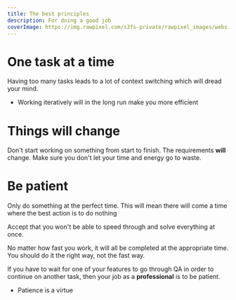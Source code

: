 ```yaml
---
title: The best principles
description: For doing a good job
coverImage: https://img.rawpixel.com/s3fs-private/rawpixel_images/website_content/pd223-pdzhengyan00044-image.jpg?w=1000&dpr=1&fit=default&crop=default&q=65&vib=3&con=3&usm=15&bg=F4F4F3&ixlib=js-2.2.1&s=a3aa8ff9a6a62f81a96500e558ece500
---
```


# One task at a time

Having too many tasks leads to a lot of context switching which will dread your mind.

- Working iteratively will in the long run make you more efficient

# Things will change

Don't start working on something from start to finish.
The requirements **will** change.
Make sure you don't let your time and energy go to waste.

# Be patient

Only do something at the perfect time.
This will mean there will come a time where the best action is to do nothing

Accept that you won't be able to speed through and solve everything at once.


No matter how fast you work, it will all be completed at the appropriate time.
You should do it the right way, not the fast way.


If you have to wait for one of your features to go through QA in order to continue on another task, then your job as a **professional** is to be patient.

- Patience is a virtue
